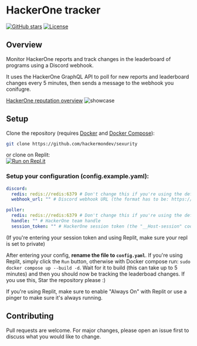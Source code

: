 # HackerOne tracker
[![GitHub stars](https://img.shields.io/github/stars/hackermondev/sexurity)](https://github.com/hackermondev/sexurity/stargazers)
[![License](https://img.shields.io/github/license/hackermondev/sexurity)](LICENSE)

## Overview
Monitor HackerOne reports and track changes in the leaderboard of programs using a Discord webhook.

It uses the HackerOne GraphQL API to poll for new reports and leaderboard changes every 5 minutes, then sends a message to the webhook you conifugre.

[HackerOne reputation overview](https://docs.hackerone.com/hackers/reputation.html)
![showcase](https://i.imgur.com/g2J0xRK.png)


## Setup

Clone the repository (requires [Docker](https://docs.docker.com/get-docker/) and [Docker Compose](https://docs.docker.com/compose/install/)):
```bash
git clone https://github.com/hackermondev/sexurity
```
or clone on Replit:<br>
[![Run on Repl.it](https://replit.com/badge/github/hackermondev/sexurity)](https://replit.com/new/github/hackermondev/sexurity)




### Setup your configuration (config.example.yaml):
```yaml
discord:
  redis: redis://redis:6379 # Don't change this if you're using the default Docker compose/Replit configuration
  webhook_url: "" # Discord webhook URL (the format has to be: https://discord.com/api/webhooks/{webhook_id}/{webhook_token})

poller:
  redis: redis://redis:6379 # Don't change this if you're using the default Docker compose/Replit configuration
  handle: "" # HackerOne team handle
  session_token: "" # HackerOne session token (the "__Host-session" cookie), this is only required if you're tracking a private team
```
(If you're entering your session token and using Replit, make sure your repl is set to private)


After entering your config, **rename the file to ``config.yaml``**. If you're using Replit, simply click the ``Run`` button, otherwise with Docker compose run: ``sudo docker compose up --build -d``. Wait for it to build (this can take up to 5 minutes) and then you should now be tracking the leaderboad changes.
If you use this, Star the repository please :)

If you're using Replit, make sure to enable "Always On" with Replit or use a pinger to make sure it's always running.

## Contributing
Pull requests are welcome. For major changes, please open an issue first to discuss what you would like to change.
